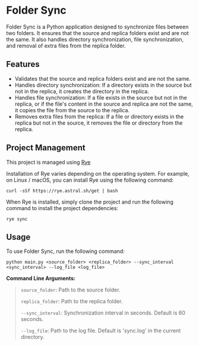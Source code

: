 # Folder Sync

Folder Sync is a Python application designed to synchronize files between two folders. It ensures that the source and replica folders exist and are not the same. It also handles directory synchronization, file synchronization, and removal of extra files from the replica folder.

## Features

- Validates that the source and replica folders exist and are not the same.
- Handles directory synchronization: If a directory exists in the source but not in the replica, it creates the directory in the replica.
- Handles file synchronization: If a file exists in the source but not in the replica, or if the file's content in the source and replica are not the same, it copies the file from the source to the replica.
- Removes extra files from the replica: If a file or directory exists in the replica but not in the source, it removes the file or directory from the replica.

## Project Management

This project is managed using [Rye](https://github.com/astral-sh/rye)

Installation of Rye varies depending on the operating system. For example, on Linux / macOS, you can install Rye using the following command:
```commandline
curl -sSf https://rye.astral.sh/get | bash
```

When Rye is installed, simply clone the project and run the following command to install the project dependencies:
```commandline
rye sync
```

## Usage

To use Folder Sync, run the following command:
```commandline
python main.py <source_folder> <replica_folder> --sync_interval <sync_interval> --log_file <log_file>
```

**Command Line Arguments:** 
>`source_folder`: Path to the source folder.
> 
>`replica_folder`: Path to the replica folder.
> 
>`--sync_interval`: Synchronization interval in seconds. Default is 60 seconds.
> 
>`--log_file`: Path to the log file. Default is 'sync.log' in the current directory.

